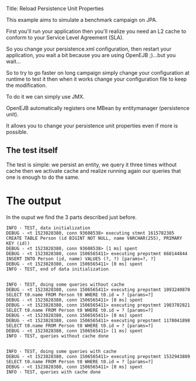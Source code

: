 Title: Reload Persistence Unit Properties

This example aims to simulate a benchmark campaign on JPA.

First you'll run your application then you'll realize you need an L2 cache to conform to your Service Level Agreement (SLA).

So you change your persistence.xml configuration, then restart your application,
you wait a bit because you are using OpenEJB ;)...but you wait...

So to try to go faster on long campaign simply change your configuration at runtime to test it then when it works change
your configuration file to keep the modification.

To do it we can simply use JMX.

OpenEJB automatically registers one MBean by entitymanager (persistence unit).

It allows you to change your persistence unit properties even if more is possible.

## The test itself

The test is simple: we persist an entity, we query it three times without cache then we activate cache and realize
running again our queries that one is enough to do the same.

# The output

In the ouput we find the 3 parts described just before.

    INFO - TEST, data initialization
    DEBUG - <t 1523828380, conn 93608538> executing stmnt 1615782385 CREATE TABLE Person (id BIGINT NOT NULL, name VARCHAR(255), PRIMARY KEY (id))
    DEBUG - <t 1523828380, conn 93608538> [1 ms] spent
    DEBUG - <t 1523828380, conn 1506565411> executing prepstmnt 668144844 INSERT INTO Person (id, name) VALUES (?, ?) [params=?, ?]
    DEBUG - <t 1523828380, conn 1506565411> [0 ms] spent
    INFO - TEST, end of data initialization


    INFO - TEST, doing some queries without cache
    DEBUG - <t 1523828380, conn 1506565411> executing prepstmnt 1093240870 SELECT t0.name FROM Person t0 WHERE t0.id = ? [params=?]
    DEBUG - <t 1523828380, conn 1506565411> [0 ms] spent
    DEBUG - <t 1523828380, conn 1506565411> executing prepstmnt 1983702821 SELECT t0.name FROM Person t0 WHERE t0.id = ? [params=?]
    DEBUG - <t 1523828380, conn 1506565411> [0 ms] spent
    DEBUG - <t 1523828380, conn 1506565411> executing prepstmnt 1178041898 SELECT t0.name FROM Person t0 WHERE t0.id = ? [params=?]
    DEBUG - <t 1523828380, conn 1506565411> [1 ms] spent
    INFO - TEST, queries without cache done


    INFO - TEST, doing some queries with cache
    DEBUG - <t 1523828380, conn 1506565411> executing prepstmnt 1532943889 SELECT t0.name FROM Person t0 WHERE t0.id = ? [params=?]
    DEBUG - <t 1523828380, conn 1506565411> [0 ms] spent
    INFO - TEST, queries with cache done



